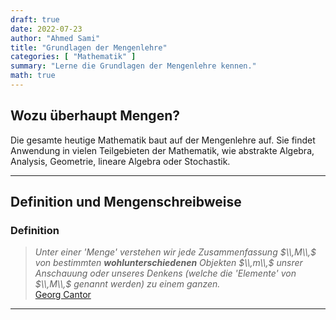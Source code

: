 ```yaml
---
draft: true
date: 2022-07-23
author: "Ahmed Sami"
title: "Grundlagen der Mengenlehre"
categories: [ "Mathematik" ]
summary: "Lerne die Grundlagen der Mengenlehre kennen."
math: true
---
```


## Wozu überhaupt Mengen?

Die gesamte heutige Mathematik baut auf der Mengenlehre auf. Sie findet Anwendung in vielen Teilgebieten
der Mathematik, wie abstrakte Algebra, Analysis, Geometrie, lineare Algebra oder Stochastik.

---
## Definition und Mengenschreibweise
### Definition

> _Unter einer 'Menge' verstehen wir jede Zusammenfassung $\\,M\\,$ von bestimmten **wohlunterschiedenen**
Objekten $\\,m\\,$ unsrer Anschauung oder unseres Denkens (welche die 'Elemente' von $\\,M\\,$ genannt werden)
zu einem ganzen._\
> [Georg Cantor](https://upload.wikimedia.org/wikipedia/commons/c/cf/Textstelle_mit_der_Mengendefinition_von_Georg_Cantor.png)

---